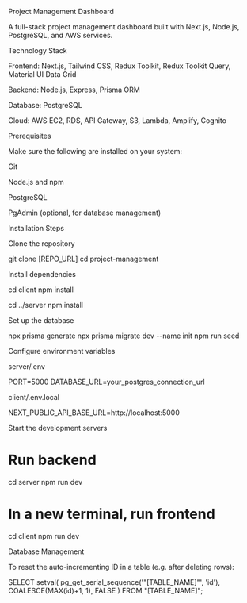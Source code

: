 Project Management Dashboard

A full-stack project management dashboard built with Next.js, Node.js, PostgreSQL, and AWS services.

Technology Stack

Frontend: Next.js, Tailwind CSS, Redux Toolkit, Redux Toolkit Query, Material UI Data Grid

Backend: Node.js, Express, Prisma ORM

Database: PostgreSQL

Cloud: AWS EC2, RDS, API Gateway, S3, Lambda, Amplify, Cognito

Prerequisites

Make sure the following are installed on your system:

Git

Node.js and npm

PostgreSQL

PgAdmin (optional, for database management)

Installation Steps

Clone the repository

git clone [REPO_URL]
cd project-management


Install dependencies

cd client
npm install

cd ../server
npm install


Set up the database

npx prisma generate
npx prisma migrate dev --name init
npm run seed


Configure environment variables

server/.env

PORT=5000
DATABASE_URL=your_postgres_connection_url


client/.env.local

NEXT_PUBLIC_API_BASE_URL=http://localhost:5000


Start the development servers

# Run backend
cd server
npm run dev

# In a new terminal, run frontend
cd client
npm run dev

Database Management

To reset the auto-incrementing ID in a table (e.g. after deleting rows):

SELECT setval(
  pg_get_serial_sequence('"[TABLE_NAME]"', 'id'),
  COALESCE(MAX(id)+1, 1),
  FALSE
) FROM "[TABLE_NAME]";